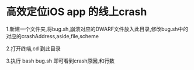# 高效定位iOS app 的线上crash
1.新建一个文件夹,将bug.sh,崩溃对应的DWARF文件放入此目录,修改bug.sh中的对应的crashAddress,aside,file,scheme  
  
2.打开终端,cd 到此目录   
  
3.执行 bash bug.sh 即可看到crash原因,和行数  

